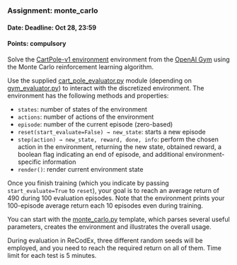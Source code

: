 ### Assignment: monte_carlo
#### Date: Deadline: Oct 28, 23:59
#### Points: **compulsory**

Solve the [CartPole-v1 environment](https://gym.openai.com/envs/CartPole-v1)
environment from the [OpenAI Gym](https://gym.openai.com/) using the Monte Carlo
reinforcement learning algorithm.

Use the supplied [cart_pole_evaluator.py](https://github.com/ufal/npfl122/tree/master/labs/02/cart_pole_evaluator.py)
module (depending on [gym_evaluator.py](https://github.com/ufal/npfl122/tree/master/labs/02/gym_evaluator.py))
to interact with the discretized environment. The environment has the
following methods and properties:
- `states`: number of states of the environment
- `actions`: number of actions of the environment
- `episode`: number of the current episode (zero-based)
- `reset(start_evaluate=False) → new_state`: starts a new episode
- `step(action) → new_state, reward, done, info`: perform the chosen action
  in the environment, returning the new state, obtained reward, a boolean
  flag indicating an end of episode, and additional environment-specific
  information
- `render()`: render current environment state

Once you finish training (which you indicate by passing `start_evaluate=True`
to `reset`), your goal is to reach an average return of 490 during 100
evaluation episodes. Note that the environment prints your 100-episode
average return each 10 episodes even during training.

You can start with the [monte_carlo.py](https://github.com/ufal/npfl122/tree/master/labs/02/monte_carlo.py)
template, which parses several useful parameters, creates the environment
and illustrates the overall usage.

During evaluation in ReCodEx, three different random seeds will be employed, and
you need to reach the required return on all of them. Time limit for each test
is 5 minutes.
